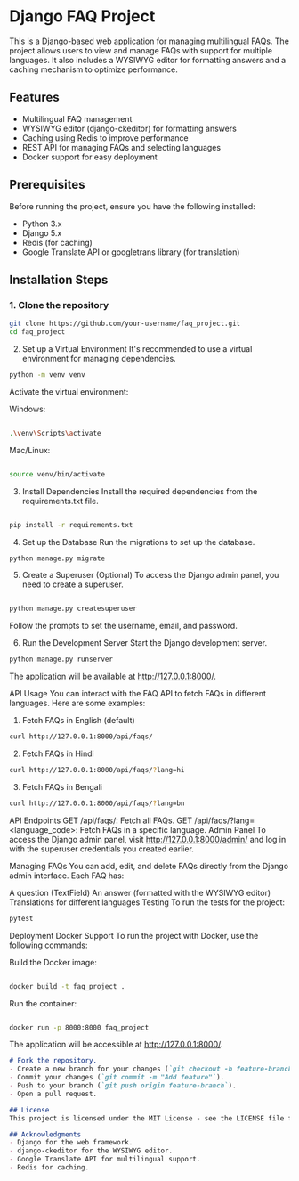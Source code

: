 # Django FAQ Project

This is a Django-based web application for managing multilingual FAQs. The project allows users to view and manage FAQs with support for multiple languages. It also includes a WYSIWYG editor for formatting answers and a caching mechanism to optimize performance.

## Features

- Multilingual FAQ management
- WYSIWYG editor (django-ckeditor) for formatting answers
- Caching using Redis to improve performance
- REST API for managing FAQs and selecting languages
- Docker support for easy deployment

## Prerequisites

Before running the project, ensure you have the following installed:

- Python 3.x
- Django 5.x
- Redis (for caching)
- Google Translate API or googletrans library (for translation)

## Installation Steps

### 1. Clone the repository

```bash
git clone https://github.com/your-username/faq_project.git
cd faq_project
```

2. Set up a Virtual Environment
It's recommended to use a virtual environment for managing dependencies.

``` bash
python -m venv venv
```

Activate the virtual environment:

Windows:

``` bash

.\venv\Scripts\activate
```

Mac/Linux:

``` bash

source venv/bin/activate
```

3. Install Dependencies
Install the required dependencies from the requirements.txt file.

``` bash

pip install -r requirements.txt
```

4. Set up the Database
Run the migrations to set up the database.

``` bash
python manage.py migrate
```

5. Create a Superuser (Optional)
To access the Django admin panel, you need to create a superuser.

```bash

python manage.py createsuperuser
```

Follow the prompts to set the username, email, and password.

6. Run the Development Server
Start the Django development server.

```bash
python manage.py runserver
```
The application will be available at http://127.0.0.1:8000/.

API Usage
You can interact with the FAQ API to fetch FAQs in different languages. Here are some examples:

1. Fetch FAQs in English (default)
```bash
curl http://127.0.0.1:8000/api/faqs/
```

2. Fetch FAQs in Hindi
```bash
curl http://127.0.0.1:8000/api/faqs/?lang=hi
```

3. Fetch FAQs in Bengali
```bash
curl http://127.0.0.1:8000/api/faqs/?lang=bn
```

API Endpoints
GET /api/faqs/: Fetch all FAQs.
GET /api/faqs/?lang=<language_code>: Fetch FAQs in a specific language.
Admin Panel
To access the Django admin panel, visit http://127.0.0.1:8000/admin/ and log in with the superuser credentials you created earlier.

Managing FAQs
You can add, edit, and delete FAQs directly from the Django admin interface. Each FAQ has:

A question (TextField)
An answer (formatted with the WYSIWYG editor)
Translations for different languages
Testing
To run the tests for the project:

```bash
pytest
```

Deployment
Docker Support
To run the project with Docker, use the following commands:

Build the Docker image:

```bash

docker build -t faq_project .
```

Run the container:

```bash

docker run -p 8000:8000 faq_project
```

The application will be accessible at http://127.0.0.1:8000/.

```markdown
# Fork the repository.
- Create a new branch for your changes (`git checkout -b feature-branch`).
- Commit your changes (`git commit -m "Add feature"`).
- Push to your branch (`git push origin feature-branch`).
- Open a pull request.

## License
This project is licensed under the MIT License - see the LICENSE file for details.

## Acknowledgments
- Django for the web framework.
- django-ckeditor for the WYSIWYG editor.
- Google Translate API for multilingual support.
- Redis for caching.

```

